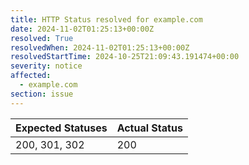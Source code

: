 ```yaml
---
title: HTTP Status resolved for example.com
date: 2024-11-02T01:25:13+00:00Z
resolved: True
resolvedWhen: 2024-11-02T01:25:13+00:00Z
resolvedStartTime: 2024-10-25T21:09:43.191474+00:00
severity: notice
affected:
  - example.com
section: issue
---
```


| Expected Statuses | Actual Status  |
|-------------------|----------------|
| 200, 301, 302 | 200 |
